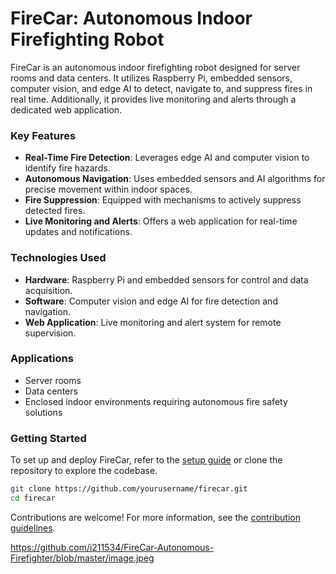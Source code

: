 # FireCar: Autonomous Indoor Firefighting Robot

FireCar is an autonomous indoor firefighting robot designed for server rooms and data centers. It utilizes Raspberry Pi, embedded sensors, computer vision, and edge AI to detect, navigate to, and suppress fires in real time. Additionally, it provides live monitoring and alerts through a dedicated web application.

### Key Features
- **Real-Time Fire Detection**: Leverages edge AI and computer vision to identify fire hazards.
- **Autonomous Navigation**: Uses embedded sensors and AI algorithms for precise movement within indoor spaces.
- **Fire Suppression**: Equipped with mechanisms to actively suppress detected fires.
- **Live Monitoring and Alerts**: Offers a web application for real-time updates and notifications.

### Technologies Used
- **Hardware**: Raspberry Pi and embedded sensors for control and data acquisition.
- **Software**: Computer vision and edge AI for fire detection and navigation.
- **Web Application**: Live monitoring and alert system for remote supervision.

### Applications
- Server rooms
- Data centers
- Enclosed indoor environments requiring autonomous fire safety solutions

### Getting Started
To set up and deploy FireCar, refer to the [setup guide](./SETUP.md) or clone the repository to explore the codebase.

```bash
git clone https://github.com/yourusername/firecar.git
cd firecar
```

Contributions are welcome! For more information, see the [contribution guidelines](./CONTRIBUTING.md).

https://github.com/i211534/FireCar-Autonomous-Firefighter/blob/master/image.jpeg

